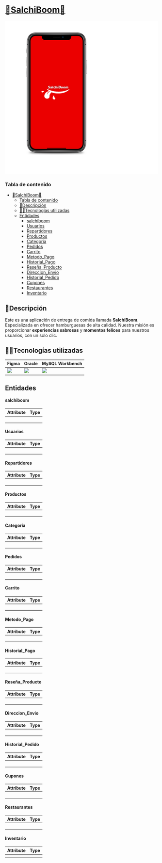 
# [🍔SalchiBoom🍔](https://www.figma.com/proto/mM4dnzuRfXycxZJnjydGVo/Mapa?node-id=45-95&node-type=frame&t=W6D1BGtgHvrUYwic-0&scaling=scale-down&content-scaling=fixed&page-id=0%3A1&starting-point-node-id=55%3A95)
![SalchiBoom](./imagenes-logo/SalchiboomPantalla.png)

### Tabla de contenido
- [🍔SalchiBoom🍔](#salchiboom)
    - [Tabla de contenido](#tabla-de-contenido)
  - [📄Descripción](#descripción)
  - [👨‍💻Tecnologías utilizadas](#tecnologías-utilizadas)
  - [Entidades](#entidades)
      - [salchiboom](#salchiboom-1)
      - [Usuarios](#usuarios)
      - [Repartidores](#repartidores)
      - [Productos](#productos)
      - [Categoria](#categoria)
      - [Pedidos](#pedidos)
      - [Carrito](#carrito)
      - [Metodo\_Pago](#metodo_pago)
      - [Historial\_Pago](#historial_pago)
      - [Reseña\_Producto](#reseña_producto)
      - [Direccion\_Envio](#direccion_envio)
      - [Historial\_Pedido](#historial_pedido)
      - [Cupones](#cupones)
      - [Restaurantes](#restaurantes)
      - [Inventario](#inventario)

## 📄Descripción
Este es una aplicación de entrega de comida llamada **SalchiBoom**. Especializada en ofrecer hamburguesas de alta calidad. Nuestra misión es proporcionar **experiencias sabrosas** y **momentos felices** para nuestros usuarios, con un solo clic.

## 👨‍💻Tecnologías utilizadas
<table>
  <thead>
    <tr>
      <th>Figma</th>
      <th>Oracle</th>
      <th>MySQL Workbench</th>
    </tr>
  </thead>
  <tbody>
    <td>
        <img src="https://www.kindpng.com/picc/m/81-814934_figma-logo-png-transparent-png.png"width="100%" />
    </td>
    <td>
        <img src="https://m.media-amazon.com/images/I/41QodfboFdL.png"width="100%" />
    </td>
    <td>
        <img src="https://wizcase.com/wp-content/uploads/2022/02/MySQL-Workbench-logo.png"width="100%" />
    </td>
  </tbody>
</table>

## Entidades
#### salchiboom
| Attribute         | Type          |
| ----------------- | ------------- |
|                   |               |
|                   |               |
|                   |               |
|                   |               |

#### Usuarios
| Attribute         | Type          |
| ----------------- | ------------- |
|                   |               |
|                   |               |
|                   |               |
|                   |               |

#### Repartidores
| Attribute         | Type          |
| ----------------- | ------------- |
|                   |               |
|                   |               |
|                   |               |
|                   |               |

#### Productos
| Attribute         | Type          |
| ----------------- | ------------- |
|                   |               |
|                   |               |
|                   |               |
|                   |               |

#### Categoria
| Attribute         | Type          |
| ----------------- | ------------- |
|                   |               |
|                   |               |
|                   |               |
|                   |               |

#### Pedidos
| Attribute         | Type          |
| ----------------- | ------------- |
|                   |               |
|                   |               |
|                   |               |
|                   |               |

#### Carrito
| Attribute         | Type          |
| ----------------- | ------------- |
|                   |               |
|                   |               |
|                   |               |
|                   |               |

#### Metodo_Pago
| Attribute         | Type          |
| ----------------- | ------------- |
|                   |               |
|                   |               |
|                   |               |
|                   |               |

#### Historial_Pago
| Attribute         | Type          |
| ----------------- | ------------- |
|                   |               |
|                   |               |
|                   |               |
|                   |               |

#### Reseña_Producto
| Attribute         | Type          |
| ----------------- | ------------- |
|                   |               |
|                   |               |
|                   |               |
|                   |               |

#### Direccion_Envio
| Attribute         | Type          |
| ----------------- | ------------- |
|                   |               |
|                   |               |
|                   |               |
|                   |               |

#### Historial_Pedido
| Attribute         | Type          |
| ----------------- | ------------- |
|                   |               |
|                   |               |
|                   |               |
|                   |               |

#### Cupones
| Attribute         | Type          |
| ----------------- | ------------- |
|                   |               |
|                   |               |
|                   |               |
|                   |               |

#### Restaurantes
| Attribute         | Type          |
| ----------------- | ------------- |
|                   |               |
|                   |               |
|                   |               |
|                   |               |

#### Inventario
| Attribute         | Type          |
| ----------------- | ------------- |
|                   |               |
|                   |               |
